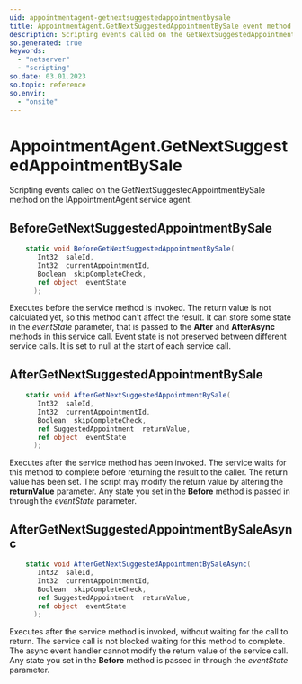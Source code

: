 ```yaml
---
uid: appointmentagent-getnextsuggestedappointmentbysale
title: AppointmentAgent.GetNextSuggestedAppointmentBySale event method
description: Scripting events called on the GetNextSuggestedAppointmentBySale method on the AppointmentAgent service agent.
so.generated: true
keywords:
  - "netserver"
  - "scripting"
so.date: 03.01.2023
so.topic: reference
so.envir:
  - "onsite"
---
```

# AppointmentAgent.GetNextSuggestedAppointmentBySale

Scripting events called on the <see cref='M:SuperOffice.CRM.Services.IAppointmentAgent.GetNextSuggestedAppointmentBySale'>GetNextSuggestedAppointmentBySale</see> method on the <see cref='IAppointmentAgent'>IAppointmentAgent</see>  service agent.

## BeforeGetNextSuggestedAppointmentBySale
```cs
    static void BeforeGetNextSuggestedAppointmentBySale(
       Int32  saleId,
       Int32  currentAppointmentId,
       Boolean  skipCompleteCheck,
       ref object  eventState
      );
```
Executes before the service method is invoked.
The return value is not calculated yet, so this method can't affect the result.
It can store some state in the *eventState* parameter, that is passed to the **After** and **AfterAsync** methods in this service call.
Event state is not preserved between different service calls. It is set to null at the start of each service call.
## AfterGetNextSuggestedAppointmentBySale
```cs
    static void AfterGetNextSuggestedAppointmentBySale(
       Int32  saleId,
       Int32  currentAppointmentId,
       Boolean  skipCompleteCheck,
       ref SuggestedAppointment  returnValue,
       ref object  eventState
      );
```
Executes after the service method has been invoked. The service waits for this method to complete before returning the result to the caller.
The return value has been set. The script may modify the return value by altering the **returnValue** parameter.
Any state you set in the **Before** method is passed in through the *eventState* parameter.
## AfterGetNextSuggestedAppointmentBySaleAsync
```cs
    static void AfterGetNextSuggestedAppointmentBySaleAsync(
       Int32  saleId,
       Int32  currentAppointmentId,
       Boolean  skipCompleteCheck,
       ref SuggestedAppointment  returnValue,
       ref object  eventState
      );
```
Executes after the service method is invoked, without waiting for the call to return.
The service call is not blocked waiting for this method to complete.
The async event handler cannot modify the return value of the service call.
Any state you set in the **Before** method is passed in through the *eventState* parameter.

